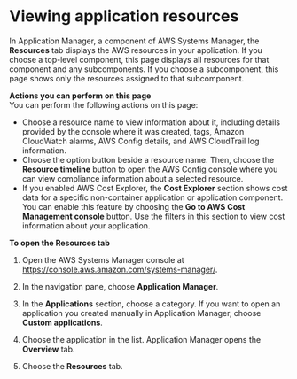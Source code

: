 # Viewing application resources<a name="application-manager-working-viewing-resources"></a>

In Application Manager, a component of AWS Systems Manager, the **Resources** tab displays the AWS resources in your application\. If you choose a top\-level component, this page displays all resources for that component and any subcomponents\. If you choose a subcomponent, this page shows only the resources assigned to that subcomponent\. 

**Actions you can perform on this page**  
You can perform the following actions on this page:
+ Choose a resource name to view information about it, including details provided by the console where it was created, tags, Amazon CloudWatch alarms, AWS Config details, and AWS CloudTrail log information\.
+ Choose the option button beside a resource name\. Then, choose the **Resource timeline** button to open the AWS Config console where you can view compliance information about a selected resource\. 
+ If you enabled AWS Cost Explorer, the **Cost Explorer** section shows cost data for a specific non\-container application or application component\. You can enable this feature by choosing the **Go to AWS Cost Management console** button\. Use the filters in this section to view cost information about your application\.

**To open the **Resources** tab**

1. Open the AWS Systems Manager console at [https://console\.aws\.amazon\.com/systems\-manager/](https://console.aws.amazon.com/systems-manager/)\.

1. In the navigation pane, choose **Application Manager**\.

1. In the **Applications** section, choose a category\. If you want to open an application you created manually in Application Manager, choose **Custom applications**\.

1. Choose the application in the list\. Application Manager opens the **Overview** tab\.

1. Choose the **Resources** tab\.